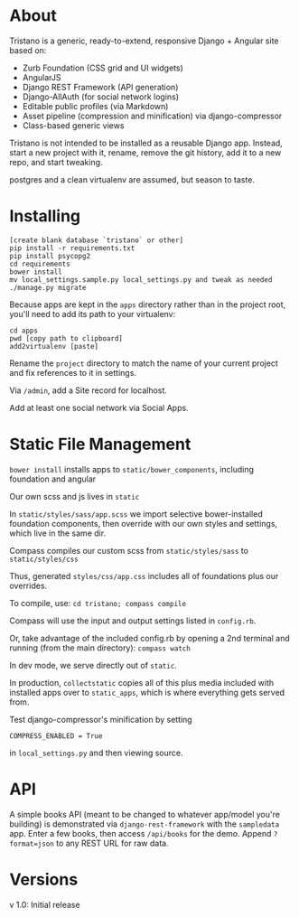 # About

Tristano is a generic, ready-to-extend, responsive Django + Angular site based on:

- Zurb Foundation (CSS grid and UI widgets)
- AngularJS
- Django REST Framework (API generation)
- Django-AllAuth (for social network logins)
- Editable public profiles (via Markdown)
- Asset pipeline (compression and minification) via django-compressor
- Class-based generic views

Tristano is not intended to be installed as a reusable Django app. Instead, start a new project with it,
rename, remove the git history, add it to a new repo, and start tweaking.

postgres and a clean virtualenv are assumed, but season to taste.

# Installing

```
[create blank database `tristano` or other]
pip install -r requirements.txt
pip install psycopg2
cd requirements
bower install
mv local_settings.sample.py local_settings.py and tweak as needed
./manage.py migrate
```

Because apps are kept in the `apps` directory rather than in the project root, you'll need to add its path to your virtualenv:

```
cd apps
pwd [copy path to clipboard]
add2virtualenv [paste]
```

Rename the `project` directory to match the name of your current project and fix references to it in settings.

Via `/admin`, add a Site record for localhost.

Add at least one social network via Social Apps.


# Static File Management

`bower install` installs apps to `static/bower_components`, including foundation and angular

Our own scss and js lives in `static`

In `static/styles/sass/app.scss` we import selective bower-installed foundation components, then override with our own styles and settings, which live in the same dir.

Compass compiles our custom scss from `static/styles/sass` to `static/styles/css`

Thus, generated `styles/css/app.css` includes all of foundations plus our overrides.

To compile, use:
`cd tristano; compass compile`

Compass will use the input and output settings listed in `config.rb`.

Or, take advantage of the included config.rb by opening a 2nd terminal and running (from the main directory):
`compass watch`

In dev mode, we serve directly out of `static`.

In production, `collectstatic` copies all of this plus media included with installed apps over to `static_apps`, which is where everything gets served from.

Test django-compressor's minification by setting

`COMPRESS_ENABLED = True`

in `local_settings.py` and then viewing source.

# API

A simple books API (meant to be changed to whatever app/model you're building) is demonstrated via `django-rest-framework` with the `sampledata` app. Enter a few books, then access `/api/books` for the demo. Append `?format=json` to any REST URL for raw data.

# Versions

v 1.0: Initial release
